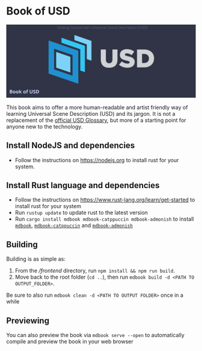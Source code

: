 # Book of USD

![Preview with Frappe styling of the book](./preview.png)

This book aims to offer a more human-readable and artist friendly way of learning Universal Scene Description (USD) and its jargon. It is not a replacement of the [official USD Glossary](https://graphics.pixar.com/usd/release/glossary.html), but more of a starting point for anyone new to the technology.

## Install NodeJS and dependencies

- Follow the instructions on https://nodejs.org to install rust for your system.

## Install Rust language and dependencies

- Follow the instructions on https://www.rust-lang.org/learn/get-started to install rust for your system
- Run `rustup update` to update rust to the latest version
- Run `cargo install mdbook mdbook-catppuccin mdbook-admonish` to install [`mdbook`](https://rust-lang.github.io/mdBook/), [`mdbook-catppuccin`](https://github.com/catppuccin/mdbook) and [`mdbook-admonish`](https://github.com/tommilligan/mdbook-admonish)

## Building

Building is as simple as:
1. From the */frontend* directory, run `npm install && npm run build`.
2. Move back to the root folder (`cd ..`), then run `mdbook build -d <PATH TO OUTPUT_FOLDER>`.

Be sure to also run `mdbook clean -d <PATH TO OUTPUT FOLDER>` once in a while

## Previewing
You can also preview the book via `mdbook serve --open` to automatically compile and preview the book in your web browser
